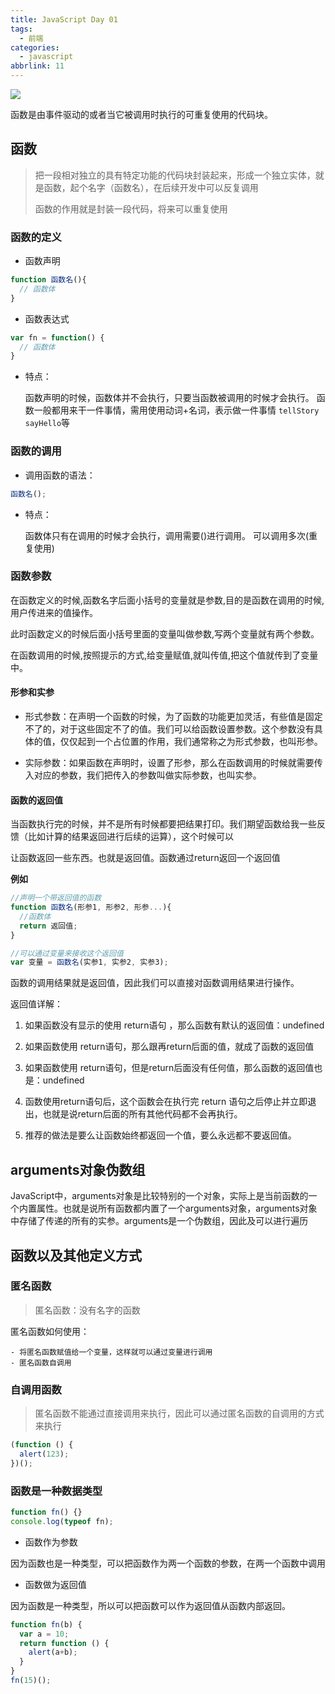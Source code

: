 ```yaml
---
title: JavaScript Day 01
tags: 
  - 前端
categories:
  - javascript
abbrlink: 11
---
```


![](http://wx1.sinaimg.cn/large/005Jjo4tly1fvcqaqleywj30ht04vmxc.jpg)
<!-- ![](http://wx2.sinaimg.cn/large/005Jjo4tly1fvcqjkrveoj30dc06omx7.jpg) -->

函数是由事件驱动的或者当它被调用时执行的可重复使用的代码块。

<!-- more --> 

## 函数

>把一段相对独立的具有特定功能的代码块封装起来，形成一个独立实体，就是函数，起个名字（函数名），在后续开发中可以反复调用
>
>函数的作用就是封装一段代码，将来可以重复使用

### 函数的定义

- 函数声明

```javascript
function 函数名(){
  // 函数体
}
```

- 函数表达式

```javascript
var fn = function() {
  // 函数体
}
```

- 特点：

  函数声明的时候，函数体并不会执行，只要当函数被调用的时候才会执行。
  函数一般都用来干一件事情，需用使用动词+名词，表示做一件事情 `tellStory` `sayHello`等

### 函数的调用
- 调用函数的语法：

```javascript
函数名();
```

- 特点：

  函数体只有在调用的时候才会执行，调用需要()进行调用。
  可以调用多次(重复使用)

### 函数参数

在函数定义的时候,函数名字后面小括号的变量就是参数,目的是函数在调用的时候,用户传进来的值操作。

此时函数定义的时候后面小括号里面的变量叫做参数,写两个变量就有两个参数。

在函数调用的时候,按照提示的方式,给变量赋值,就叫传值,把这个值就传到了变量中。

#### 形参和实参

- 形式参数：在声明一个函数的时候，为了函数的功能更加灵活，有些值是固定不了的，对于这些固定不了的值。我们可以给函数设置参数。这个参数没有具体的值，仅仅起到一个占位置的作用，我们通常称之为形式参数，也叫形参。

- 实际参数：如果函数在声明时，设置了形参，那么在函数调用的时候就需要传入对应的参数，我们把传入的参数叫做实际参数，也叫实参。

#### 函数的返回值

当函数执行完的时候，并不是所有时候都要把结果打印。我们期望函数给我一些反馈（比如计算的结果返回进行后续的运算），这个时候可以

让函数返回一些东西。也就是返回值。函数通过return返回一个返回值

**例如**

```javascript
//声明一个带返回值的函数
function 函数名(形参1, 形参2, 形参...){
  //函数体
  return 返回值;
}

//可以通过变量来接收这个返回值
var 变量 = 函数名(实参1, 实参2, 实参3);
```

函数的调用结果就是返回值，因此我们可以直接对函数调用结果进行操作。

返回值详解：

  1. 如果函数没有显示的使用 return语句 ，那么函数有默认的返回值：undefined
    
  2. 如果函数使用 return语句，那么跟再return后面的值，就成了函数的返回值
    
  3. 如果函数使用 return语句，但是return后面没有任何值，那么函数的返回值也是：undefined
    
  4. 函数使用return语句后，这个函数会在执行完 return 语句之后停止并立即退出，也就是说return后面的所有其他代码都不会再执行。
    
  5. 推荐的做法是要么让函数始终都返回一个值，要么永远都不要返回值。

## arguments对象伪数组

JavaScript中，arguments对象是比较特别的一个对象，实际上是当前函数的一个内置属性。也就是说所有函数都内置了一个arguments对象，arguments对象中存储了传递的所有的实参。arguments是一个伪数组，因此及可以进行遍历

## 函数以及其他定义方式

### 匿名函数

> 匿名函数：没有名字的函数

匿名函数如何使用：

	- 将匿名函数赋值给一个变量，这样就可以通过变量进行调用
	- 匿名函数自调用

### 自调用函数

>匿名函数不能通过直接调用来执行，因此可以通过匿名函数的自调用的方式来执行
```javascript
(function () {
  alert(123);
})();
```

### 函数是一种数据类型

```javascript
function fn() {}
console.log(typeof fn);
```

- 函数作为参数

因为函数也是一种类型，可以把函数作为两一个函数的参数，在两一个函数中调用

- 函数做为返回值

因为函数是一种类型，所以可以把函数可以作为返回值从函数内部返回。

```javascript
function fn(b) {
  var a = 10;
  return function () {
    alert(a+b);
  }
}
fn(15)();
```

